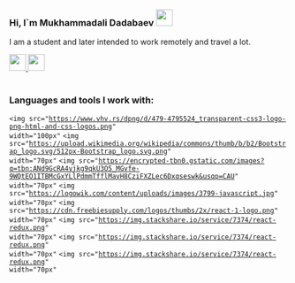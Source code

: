 ### Hi, I`m Mukhammadali Dadabaev <img src="https://i.giphy.com/media/hvRJCLFzcasrR4ia7z/giphy.webp" width="30px"/> 

I am a student and later intended to work remotely and travel a lot.

<a href="https://t.me/Mukhammad_Ali_1950">
  <img src="https://image.similarpng.com/very-thumbnail/2020/07/Telegram-icon-on-transparent-background-PNG.png" width="30px"/>
<a/>
<a href="ali_6017@mail.ru">
<img src="https://cutewallpaper.org/24/icon-email-png/icon-distributor-png-email-contact-us-logo-transparent-email-icon-png-bluelogo-email-png-free-transparent-png-images-pngaaacom.png" width="30px"/>
<a/>
<br/>
<br />

### Languages and tools I work with:


<code><img src="https://www.vhv.rs/dpng/d/479-4795524_transparent-css3-logo-png-html-and-css-logos.png" width="100px"</code>
<code><img src="https://upload.wikimedia.org/wikipedia/commons/thumb/b/b2/Bootstrap_logo.svg/512px-Bootstrap_logo.svg.png" width="70px"</code>
<code><img src="https://encrypted-tbn0.gstatic.com/images?q=tbn:ANd9GcRA4yjkg9qkU3O5_MGvfe-9WQtEO1ITBMcGxYLlPdmmTfflMavH8CziFXZLec6Dxqseswk&usqp=CAU" width="70px"</code>
<code><img src="https://logowik.com/content/uploads/images/3799-javascript.jpg" width="70px"</code>
<code><img src="https://cdn.freebiesupply.com/logos/thumbs/2x/react-1-logo.png" width="70px"</code>
<code><img src="https://img.stackshare.io/service/7374/react-redux.png" width="70px"</code>
<code><img src="https://img.stackshare.io/service/7374/react-redux.png" width="70px"</code>
<code><img src="https://img.stackshare.io/service/7374/react-redux.png" width="70px"</code>
